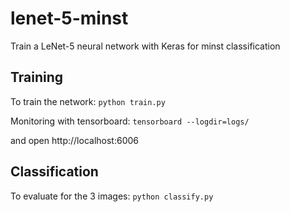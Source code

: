 # lenet-5-minst
Train a LeNet-5 neural network with Keras for minst classification

## Training
To train the network:
`python train.py`

Monitoring with tensorboard:
`tensorboard --logdir=logs/`

and open http://localhost:6006

## Classification
To evaluate for the 3 images:
`python classify.py`
